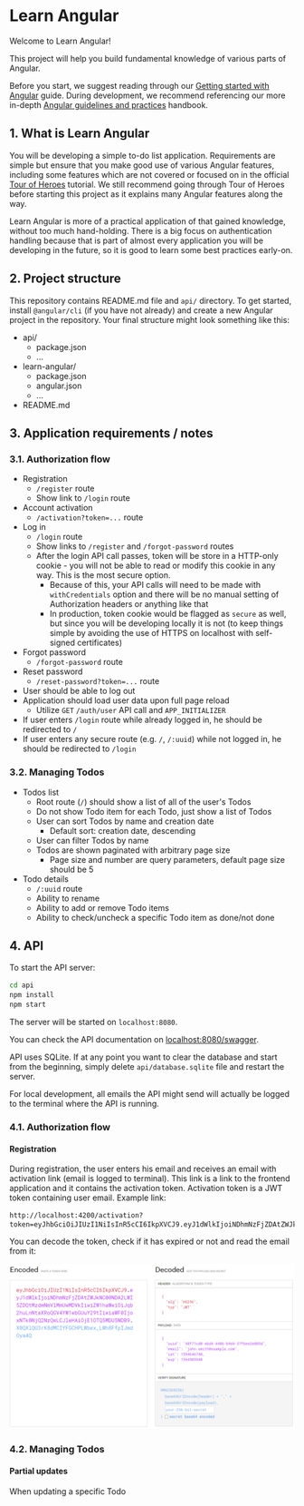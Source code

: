 # Learn Angular

Welcome to Learn Angular!

This project will help you build fundamental knowledge of various parts of Angular.

Before you start, we suggest reading through our [Getting started with Angular](https://infinum.com/handbook/books/frontend/angular/getting-started-with-angular) guide. During development, we recommend referencing our more in-depth [Angular guidelines and practices](https://infinum.com/handbook/books/frontend/angular/angular-guidelines-and-best-practices) handbook.

## 1. What is Learn Angular

You will be developing a simple to-do list application. Requirements are simple but ensure that you make good use of various Angular features, including some features which are not covered or focused on in the official [Tour of Heroes](https://angular.io/tutorial) tutorial. We still recommend going through Tour of Heroes before starting this project as it explains many Angular features along the way.

Learn Angular is more of a practical application of that gained knowledge, without too much hand-holding. There is a big focus on authentication handling because that is part of almost every application you will be developing in the future, so it is good to learn some best practices early-on.

## 2. Project structure

This repository contains README.md file and `api/` directory. To get started, install `@angular/cli` (if you have not already) and create a new Angular project in the repository. Your final structure might look something like this:

- api/
  - package.json
  - ...
- learn-angular/
  - package.json
  - angular.json
  - ...
- README.md

## 3. Application requirements / notes

### 3.1. Authorization flow

- Registration
  - `/register` route
  - Show link to `/login` route
- Account activation
  - `/activation?token=...` route
- Log in
  - `/login` route
  - Show links to `/register` and `/forgot-password` routes
  - After the login API call passes, token will be store in a HTTP-only cookie - you will not be able to read or modify this cookie in any way. This is the most secure option.
    - Because of this, your API calls will need to be made with `withCredentials` option and there will be no manual setting of Authorization headers or anything like that
    - In production, token cookie would be flagged as `secure` as well, but since you will be developing locally it is not (to keep things simple by avoiding the use of HTTPS on localhost with self-signed certificates)
- Forgot password
  - `/forgot-password` route
- Reset password
  - `/reset-password?token=...` route
- User should be able to log out
- Application should load user data upon full page reload
  - Utilize `GET` `/auth/user` API call and `APP_INITIALIZER`
- If user enters `/login` route while already logged in, he should be redirected to `/`
- If user enters any secure route (e.g. `/`, `/:uuid`) while not logged in, he should be redirected to `/login`

### 3.2. Managing Todos

- Todos list
  - Root route (`/`) should show a list of all of the user's Todos
  - Do not show Todo item for each Todo, just show a list of Todos
  - User can sort Todos by name and creation date
    - Default sort: creation date, descending
  - User can filter Todos by name
  - Todos are shown paginated with arbitrary page size
    - Page size and number are query parameters, default page size should be 5
- Todo details
  - `/:uuid` route
  - Ability to rename
  - Ability to add or remove Todo items
  - Ability to check/uncheck a specific Todo item as done/not done

## 4. API

To start the API server:

```bash
cd api
npm install
npm start
```

The server will be started on `localhost:8080`.

You can check the API documentation on [localhost:8080/swagger](http://localhost:8080/swagger).

API uses SQLite. If at any point you want to clear the database and start from the beginning, simply delete `api/database.sqlite` file and restart the server.

For local development, all emails the API might send will actually be logged to the terminal where the API is running.

### 4.1. Authorization flow

#### Registration

During registration, the user enters his email and receives an email with activation link (email is logged to terminal). This link is a link to the frontend application and it contains the activation token. Activation token is a JWT token containing user email. Example link:

```
http://localhost:4200/activation?token=eyJhbGciOiJIUzI1NiIsInR5cCI6IkpXVCJ9.eyJ1dWlkIjoiNDhmNzFjZDAtZWJkNC00NDA2LWI5ZDQtMzdmNmVlMmUwMDVkIiwiZW1haWwiOiJqb2huLnNtaXRoQGV4YW1wbGUuY29tIiwiaWF0IjoxNTk0NjQ2NzQwLCJleHAiOjE1OTQ5MDU5NDB9.X0QXlQU3rK8dMCIYFGCHPLWbex_LWh8FfpIJmdOya4Q
```

You can decode the token, check if it has expired or not and read the email from it:

![Decoded JWT activation token](./.assets/activation-token.png)

### 4.2. Managing Todos

#### Partial updates

When updating a specific Todo
